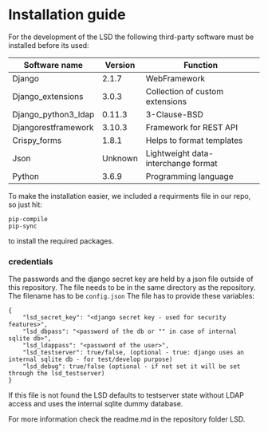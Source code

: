 # Installation guide

For the development of the LSD the following third-party software must be installed before its used:

|Software name|Version|Function|
|--|--|--|
|Django|2.1.7|WebFramework|
|Django_extensions|3.0.3|Collection of custom extensions|
|Django_python3_ldap|0.11.3|3-Clause-BSD|Web Framework|
|Djangorestframework|3.10.3|Framework for REST API|
|Crispy_forms|1.8.1|Helps to format templates|
|Json|Unknown|Lightweight data-interchange format|
|Python|3.6.9|Programming language|

To make the installation easier, we included a requirments file in our repo, so just hit:
```
pip-compile
pip-sync
```
to install the required packages. 


### credentials
The passwords and the django secret key are held by a json file outside of this repository.
The file needs to be in the same directory as the repository.
The filename has to be ``config.json``
The file has to provide these variables:
```
{
    "lsd_secret_key": "<django secret key - used for security features>",
    "lsd_dbpass": "<password of the db or "" in case of internal sqlite db>",
    "lsd_ldappass": "<password of the user>",
    "lsd_testserver": true/false, (optional - true: django uses an internal sqlite db - for test/develop purpose)
    "lsd_debug": true/false (optional - if not set it will be set through the lsd_testserver)
}
```

If this file is not found the LSD defaults to testserver state without LDAP
access and uses the internal sqlite dummy database.

For more information check the readme.md in the repository folder LSD. 


